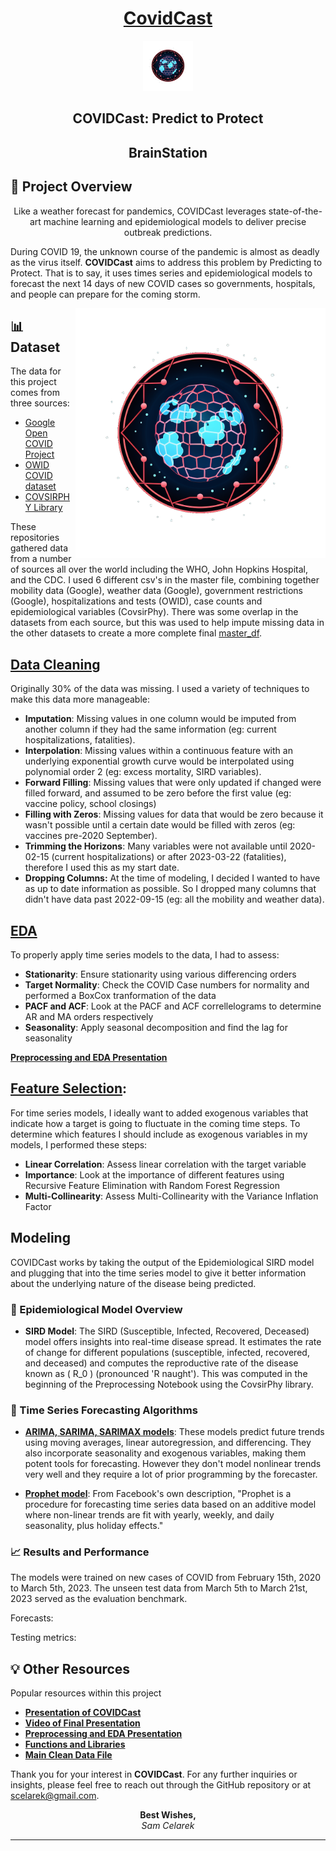 <div align="center">

# [CovidCast](https://github.com/scelarek/Covid-Prediction-Capstone/blob/main/Presentations/COVID%20Cast%20Final%20Presentation.pdf) 

<img src="https://github.com/scelarek/BrainStation_Capstone/blob/main/Presentations/Logo%20CovidCast.png?raw=true"  title="CovidCast" alt="CovidCast" width="80" height="80"> 

## **COVIDCast: Predict to Protect**  
## **BrainStation**
</div>


## 🎯 Project Overview
<div align="center">
Like a weather forecast for pandemics, COVIDCast leverages state-of-the-art machine learning and epidemiological models to deliver precise outbreak predictions.
</div>


During COVID 19, the unknown course of the pandemic is almost as deadly as the virus itself. **COVIDCast** aims to address this problem by Predicting to Protect. That is to say, it uses times series and epidemiological models to forecast the next 14 days of new COVID cases so governments, hospitals, and people can prepare for the coming storm. 

<img align="right" src="https://github.com/scelarek/BrainStation_Capstone/blob/main/Presentations/Logo%20CovidCast.png?raw=true"  title="CovidCast" alt="CovidCast" width="400" height="400"> 

## 📊 Dataset
The data for this project comes from three sources: 

- [Google Open COVID Project](https://github.com/GoogleCloudPlatform/covid-19-open-data)
- [OWID COVID dataset](https://github.com/owid/covid-19-data)
- [COVSIRPHY Library](https://github.com/lisphilar/covid19-sir/blob/main/README.md)

These repositories gathered data from a number of sources all over the world including the WHO, John Hopkins Hospital, and the CDC. I used 6 different csv's in the master file, combining together mobility data (Google), weather data (Google), government restrictions (Google), hospitalizations and tests (OWID), case counts and epidemiological variables (CovsirPhy). There was some overlap in the datasets from each source, but this was used to help impute missing data in the other datasets to create a more complete final [master_df](https://github.com/scelarek/Covid-Prediction-Capstone/blob/main/Data/master_df.parquet).

## [Data Cleaning](https://github.com/scelarek/Covid-Prediction-Capstone/blob/main/Capstone/1.%20COVIDCast%20Preprocessing.ipynb)
Originally 30% of the data was missing. I used a variety of techniques to make this data more manageable:

- **Imputation**: Missing values in one column would be imputed from another column if they had the same information (eg: current hospitalizations, fatalities). 
- **Interpolation**: Missing values within a continuous feature with an underlying exponential growth curve would be interpolated using polynomial order 2 (eg: excess mortality, SIRD variables). 
- **Forward Filling**: Missing values that were only updated if changed were filled forward, and assumed to be zero before the first value (eg: vaccine policy, school closings)
- **Filling with Zeros**: Missing values for data that would be zero because it wasn't possible until a certain date would be filled with zeros (eg: vaccines pre-2020 September).
- **Trimming the Horizons**: Many variables were not available until 2020-02-15 (current hospitalizations) or after 2023-03-22 (fatalities), therefore I used this as my start date.
- **Dropping Columns:** At the time of modeling, I decided I wanted to have as up to date information as possible. So I dropped many columns that didn't have data past 2022-09-15 (eg: all the mobility and weather data).

## [EDA](https://github.com/scelarek/Covid-Prediction-Capstone/blob/main/Capstone/2.%20COVIDCast%20EDA.ipynb)
To properly apply time series models to the data, I had to assess: 
- **Stationarity**: Ensure stationarity using various differencing orders
- **Target Normality**: Check the COVID Case numbers for normality and performed a BoxCox tranformation of the data
- **PACF and ACF**: Look at the PACF and ACF correllelograms to determine AR and MA orders respectively
- **Seasonality**: Apply seasonal decomposition and find the lag for seasonality

**[Preprocessing and EDA Presentation](https://github.com/scelarek/Covid-Prediction-Capstone/blob/main/Presentations/COVID%20Preprocessing%20and%20EDA.pdf)**


## [Feature Selection](https://github.com/scelarek/Covid-Prediction-Capstone/blob/main/Capstone/3.%20COVIDCast%20SARIMAX%20Model.ipynb):
For time series models, I ideally want to added exogenous variables that indicate how a target is going to fluctuate in the coming time steps. To determine which features I should include as exogenous variables in my models, I performed these steps:
- **Linear Correlation**: Assess linear correlation with the target variable
- **Importance**: Look at the importance of different features using Recursive Feature Elimination with Random Forest Regression
- **Multi-Collinearity**: Assess Multi-Collinearity with the Variance Inflation Factor


## Modeling

COVIDCast works by taking the output of the Epidemiological SIRD model and plugging that into the time series model to give it better information about the underlying nature of the disease being predicted. 

### 🦠 Epidemiological Model Overview

- **SIRD Model**: The SIRD (Susceptible, Infected, Recovered, Deceased) model offers insights into real-time disease spread. It estimates the rate of change for different populations (susceptible, infected, recovered, and deceased) and computes the reproductive rate of the disease known as \( R_0 \) (pronounced 'R naught'). This was computed in the beginning of the Preprocessing Notebook using the CovsirPhy library.

### 🧪 Time Series Forecasting Algorithms

- [**ARIMA, SARIMA, SARIMAX models**](https://github.com/scelarek/Covid-Prediction-Capstone/blob/main/Capstone/3.%20COVIDCast%20SARIMAX%20Model.ipynb): These models predict future trends using moving averages, linear autoregression, and differencing. They also incorporate seasonality and exogenous variables, making them potent tools for forecasting. However they don't model nonlinear trends very well and they require a lot of prior programming by the forecaster.

- [**Prophet model**](https://github.com/scelarek/Covid-Prediction-Capstone/blob/main/Capstone/4.%20COVIDCast%20Prophet%20Model.ipynb): From Facebook's own description, "Prophet is a procedure for forecasting time series data based on an additive model where non-linear trends are fit with yearly, weekly, and daily seasonality, plus holiday effects." 
  

### 📈 Results and Performance

The models were trained on new cases of COVID from February 15th, 2020 to March 5th, 2023. The unseen test data from March 5th to March 21st, 2023 served as the evaluation benchmark. 

Forecasts:


Testing metrics:


## 💡 Other Resources

Popular resources within this project

- **[Presentation of COVIDCast](https://github.com/scelarek/Covid-Prediction-Capstone/blob/main/Presentations/COVID%20Cast%20Final%20Presentation.pdf)**
- **[Video of Final Presentation](https://github.com/scelarek/Covid-Prediction-Capstone/blob/main/Presentations/COVIDcast_%20Predicting%20COVID%20Cases%20No%20Glasses%20Ad%20Lib%20(online-video-cutter.com).mp4)**
- **[Preprocessing and EDA Presentation](https://github.com/scelarek/Covid-Prediction-Capstone/blob/main/Presentations/COVID%20Preprocessing%20and%20EDA.pdf)**
- **[Functions and Libraries](https://github.com/scelarek/Covid-Prediction-Capstone/blob/main/Capstone/capstone_functions.py)**
- **[Main Clean Data File](https://github.com/scelarek/Covid-Prediction-Capstone/blob/main/Data/master_df.parquet)**

Thank you for your interest in **COVIDCast**. For any further inquiries or insights, please feel free to reach out through the GitHub repository or at scelarek@gmail.com.

<div align="center">

**Best Wishes,**  
*Sam Celarek*

</div>

---
